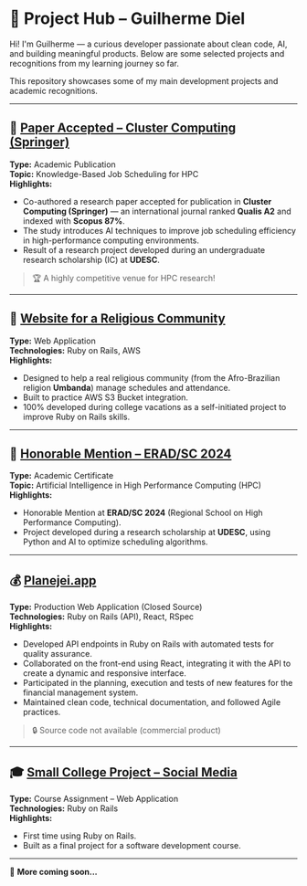 # 🧭 Project Hub – Guilherme Diel
Hi! I'm Guilherme — a curious developer passionate about clean code, AI, and building meaningful products. Below are some selected projects and recognitions from my learning journey so far.

This repository showcases some of my main development projects and academic recognitions.

---

## 🧠 [Paper Accepted – Cluster Computing (Springer)](https://link.springer.com/article/10.1007/s10586-024-04734-7)

**Type:** Academic Publication  
**Topic:** Knowledge-Based Job Scheduling for HPC  
**Highlights:**
- Co-authored a research paper accepted for publication in **Cluster Computing (Springer)** — an international journal ranked **Qualis A2** and indexed with **Scopus 87%**.
- The study introduces AI techniques to improve job scheduling efficiency in high-performance computing environments.
- Result of a research project developed during an undergraduate research scholarship (IC) at **UDESC**.

> 🏆 A highly competitive venue for HPC research!


---

## 🌿 [Website for a Religious Community](https://github.com/guilhermedd/SiteTerreiro)

**Type:** Web Application  
**Technologies:** Ruby on Rails, AWS  
**Highlights:**
- Designed to help a real religious community (from the Afro-Brazilian religion **Umbanda**) manage schedules and attendance.
- Built to practice AWS S3 Bucket integration.
- 100% developed during college vacations as a self-initiated project to improve Ruby on Rails skills.

---

## 🏅 [Honorable Mention – ERAD/SC 2024](https://unioestebr-my.sharepoint.com/:b:/r/personal/guilherme_galante_unioeste_br/Documents/CERTIFICADOS_ERAD_2024/Best_IC/Mencao1_IC_Diel.pdf?csf=1&web=1&e=MJQxnX)

**Type:** Academic Certificate  
**Topic:** Artificial Intelligence in High Performance Computing (HPC)  
**Highlights:**
- Honorable Mention at **ERAD/SC 2024** (Regional School on High Performance Computing).
- Project developed during a research scholarship at **UDESC**, using Python and AI to optimize scheduling algorithms.

---

## 💰 [Planejei.app](https://planejei.app)

**Type:** Production Web Application (Closed Source)  
**Technologies:** Ruby on Rails (API), React, RSpec  
**Highlights:**
- Developed API endpoints in Ruby on Rails with automated tests for quality assurance.
- Collaborated on the front-end using React, integrating it with the API to create a dynamic and responsive interface.
- Participated in the planning, execution and tests of new features for the financial management system.
- Maintained clean code, technical documentation, and followed Agile practices.

> 🔒 Source code not available (commercial product)

---

## 🎓 [Small College Project – Social Media](https://github.com/guilhermedd/site-SOFT)

**Type:** Course Assignment – Web Application  
**Technologies:** Ruby on Rails  
**Highlights:**
- First time using Ruby on Rails.
- Built as a final project for a software development course.

---

🔗 **More coming soon...**
